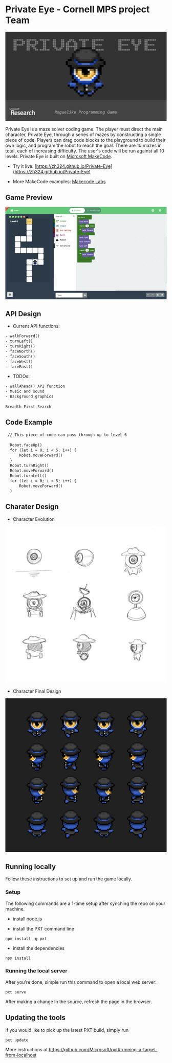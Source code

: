 # Private Eye - Cornell MPS project Team

![](screenshots/main.png)

Private Eye is a maze solver coding game. The player must direct the main character, Private Eye, through a series of mazes by constructing a single piece of code.  Players can drag code blocks to the playground to build their own logic, and program the robot to reach the goal. There are 10 mazes in total, each of increasing difficulty. The user's code will be run against all 10 levels. Private Eye is built on [Microsoft MakeCode](https://github.com/Microsoft/pxt).

- Try it live: [https://zh324.github.io/Private-Eye](https://zh324.github.io/Private-Eye)

- More MakeCode examples: [Makecode Labs](https://makecode.com/labs)

## Game Preview

![](screenshots/overview.png)

## API Design

* Current API functions: 
```
- walkForward()
- turnLeft()
- turnRight()
- faceNorth()
- faceSouth()
- faceWest()
- faceEast()
```
* TODOs:
```
- wallAhead() API function
- Music and sound
- Background graphics

Breadth First Search
```
## Code Example
 ```
  // This piece of code can pass through up to level 6
  
   Robot.faceUp()
   for (let i = 0; i < 5; i++) {
       Robot.moveForward()
   }
   Robot.turnRight()
   Robot.moveForward()
   Robot.turnLeft()
   for (let i = 0; i < 5; i++) {
       Robot.moveForward()
   }
 ```
## Charater Design

* Character Evolution

![](screenshots/char_evolution.png)

* Character Final Design

![](screenshots/char_design.png)

## Running locally

Follow these instructions to set up and run the game locally.

### Setup

The following commands are a 1-time setup after synching the repo on your machine.

* install [node.js](https://nodejs.org/en/)

* install the PXT command line
```
npm install -g pxt
```
* install the dependencies
```
npm install
```

### Running the local server

After you're done, simple run this command to open a local web server:
```
pxt serve
```

After making a change in the source, refresh the page in the browser.

## Updating the tools

If you would like to pick up the latest PXT build, simply run
```
pxt update
```

More instructions at https://github.com/Microsoft/pxt#running-a-target-from-localhost 
